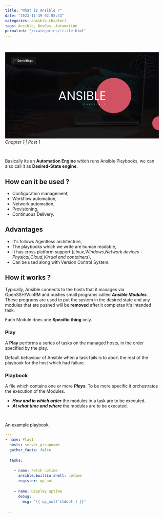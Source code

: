 ```yaml
---
title: "What is Ansible ?"
date: "2023-11-19 02:08:43"
categories: ansible_chapter1
tags: Ansible, DevOps, Automation
permalink: "/:categories/:title.html"
---
```

<br> 

![Ansible Chapter 1 ](/assets/ansible/ansible_chap1.png)
*Chapter 1 | Post 1*

<br> 

Basically its an **Automation Engine** which runs Ansible Playbooks, we can also call it as **Desired-State engine**.

## How can it be used ?

- Configuration management,
- Workflow automation,
- Network automation,
- Provisioning,
- Continuous Delivery.

## Advantages

- It's follows Agentless architecture,
- The playbooks which we write are human readable,
- It has cross platform support (*Linux,Windows,Network devices - Physical,Cloud,Virtual and containers*),
- Can be used along with Version Control System.

## How it works ?

Typically, Ansible connects to the hosts that it manages via OpenSSH/WinRM and pushes small programs called ***Ansible Modules***. These programs are used to put the system in the desired state and any modules that are pushed will be **removed** after it completes it's intended task.
<br>

Each Module does one **Specific thing** only.

### Play

A **Play** performs a series of tasks on the managed hosts, in the order specified by the play.

Default behaviour of Ansible when a task fails is to abort the rest of the playbook for the host which had failure.

### Playbook

A file which contains one or more ***Plays***. To be more specific it orchestrates the execution of the Modules.
<br>

- ***How and in which order*** the modules in a task are to be executed.
- ***At what time and where*** the modules are to be executed.
<br>

An example playbook,

```yaml
---
- name: Play1
  hosts: server_groupname
  gather_facts: false

  tasks:

    - name: Fetch uptime
      ansible.builtin.shell: uptime
      register: up_out

    - name: Display uptime
      debug:
        msg: "{{ up_out['stdout'] }}"

...
```
